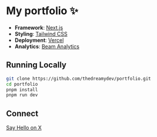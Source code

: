 # My portfolio ✨

- **Framework**: [Next.js](https://nextjs.org/)
- **Styling**: [Tailwind CSS](https://tailwindcss.com)
- **Deployment**: [Vercel](https://vercel.com)
- **Analytics**: [Beam Analytics](https://beamanalytics.io/)

## Running Locally

```bash
git clone https://github.com/thedreamydev/portfolio.git
cd portfolio
pnpm install
pnpm run dev
```

## Connect

[Say Hello on X](https://x.com/thedreamydev)
